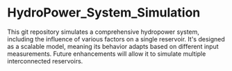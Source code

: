# HydroPower_System_Simulation
This git repository simulates a comprehensive hydropower system, including the influence of various factors on a single reservoir. It's designed as a scalable model, meaning its behavior adapts based on different input measurements. Future enhancements will allow it to simulate multiple interconnected reservoirs.

